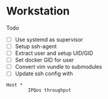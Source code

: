 # Workstation

Todo
- [ ] Use systemd as supervisor
- [ ] Setup ssh-agent
- [ ] Extract user and setup UID/GID
- [ ] Set docker GID for user
- [ ] Convert vim vundle to submodules
- [ ] Update ssh config with
```
Host *
        IPQos throughput
```
